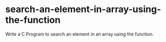 # search-an-element-in-array-using-the-function
Write a C Program to search an element in an array using the function.
